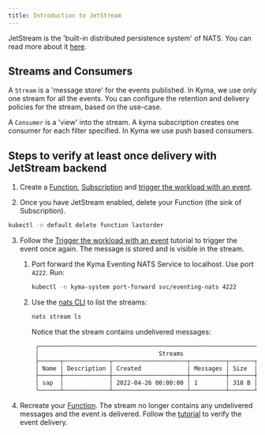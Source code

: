 ```yaml
---
title: Introduction to JetStream
---
```


JetStream is the 'built-in distributed persistence system' of NATS. You can read more about it [here](../../05-technical-reference/00-architecture/evnt-01-architecture.md#jet-stream).

## Streams and Consumers

A `Stream` is a 'message store' for the events published. In Kyma, we use only one stream for all the events. You can configure the retention and delivery policies for the stream, based on the use-case.

A `Consumer` is a 'view' into the stream. A kyma subscription creates one consumer for each filter specified. In Kyma we use push based consumers.

## Steps to verify at least once delivery with JetStream backend

1. Create a [Function](../../02-get-started/04-trigger-workload-with-event.md#create-a-function), [Subscription](../../02-get-started/04-trigger-workload-with-event.md#create-a-subscription) and [trigger the workload with an event](../../02-get-started/04-trigger-workload-with-event.md#trigger-the-workload-with-an-event).

2. Once you have JetStream enabled, delete your Function (the sink of Subscription).

```bash
kubectl -n default delete function lastorder
```

3. Follow the [Trigger the workload with an event](../../02-get-started/04-trigger-workload-with-event.md#trigger-the-workload-with-an-event) tutorial to trigger the event once again. The message is stored and is visible in the stream.
    1. Port forward the Kyma Eventing NATS Service to localhost. Use port `4222`. Run:
       ```bash
       kubectl -n kyma-system port-forward svc/eventing-nats 4222
       ```
    2. Use the [nats CLI](https://github.com/nats-io/natscli) to list the streams:
       ```bash
       nats stream ls
       ```

       Notice that the stream contains undelivered messages:
       ```bash
        ╭────────────────────────────────────────────────────────────────────────────╮
        │                                  Streams                                   │
        ├──────┬─────────────┬─────────────────────┬──────────┬───────┬──────────────┤
        │ Name │ Description │ Created             │ Messages │ Size  │ Last Message │
        ├──────┼─────────────┼─────────────────────┼──────────┼───────┼──────────────┤
        │ sap  │             │ 2022-04-26 00:00:00 │ 1        │ 318 B │ 5.80s        │
        ╰──────┴─────────────┴─────────────────────┴──────────┴───────┴──────────────╯
       ```

5. Recreate your [Function](../../02-get-started/04-trigger-workload-with-event.md#create-a-function). The stream no longer contains any undelivered messages and the event is delivered. Follow the [tutorial](../../02-get-started/04-trigger-workload-with-event.md#verify-the-event-delivery) to verify the event delivery.
